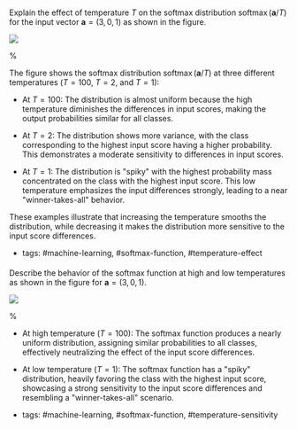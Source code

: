 ####

Explain the effect of temperature $T$ on the softmax distribution $\operatorname{softmax}(\boldsymbol{a} / T)$ for the input vector $\boldsymbol{a} = (3, 0, 1)$ as shown in the figure.

![](https://cdn.mathpix.com/cropped/2024_06_13_0d3c3fabafab878573b2g-1.jpg?height=362&width=941&top_left_y=204&top_left_x=545)

%

The figure shows the softmax distribution $\operatorname{softmax}(\boldsymbol{a} / T)$ at three different temperatures ($T = 100$, $T = 2$, and $T = 1$):

- At $T = 100$: The distribution is almost uniform because the high temperature diminishes the differences in input scores, making the output probabilities similar for all classes.

- At $T = 2$: The distribution shows more variance, with the class corresponding to the highest input score having a higher probability. This demonstrates a moderate sensitivity to differences in input scores.

- At $T = 1$: The distribution is "spiky" with the highest probability mass concentrated on the class with the highest input score. This low temperature emphasizes the input differences strongly, leading to a near "winner-takes-all" behavior. 

These examples illustrate that increasing the temperature smooths the distribution, while decreasing it makes the distribution more sensitive to the input score differences.

- tags: #machine-learning, #softmax-function, #temperature-effect

####

Describe the behavior of the softmax function at high and low temperatures as shown in the figure for $\boldsymbol{a} = (3, 0, 1)$.

![](https://cdn.mathpix.com/cropped/2024_06_13_0d3c3fabafab878573b2g-1.jpg?height=362&width=941&top_left_y=204&top_left_x=545)

%

- At high temperature ($T = 100$): The softmax function produces a nearly uniform distribution, assigning similar probabilities to all classes, effectively neutralizing the effect of the input score differences.

- At low temperature ($T = 1$): The softmax function has a "spiky" distribution, heavily favoring the class with the highest input score, showcasing a strong sensitivity to the input score differences and resembling a "winner-takes-all" scenario.

- tags: #machine-learning, #softmax-function, #temperature-sensitivity